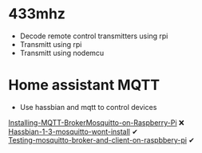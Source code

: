 # 433mhz

 * Decode remote control transmitters using rpi
 * Transmitt using rpi
 * Transmitt using nodemcu

# Home assistant MQTT

 * Use hassbian and mqtt to control devices
 
[Installing-MQTT-BrokerMosquitto-on-Raspberry-Pi](https://www.instructables.com/id/Installing-MQTT-BrokerMosquitto-on-Raspberry-Pi/) &#10060; <br> 
[Hassbian-1-3-mosquitto-wont-install](https://community.home-assistant.io/t/hassbian-1-3-mosquitto-wont-install/27922/6) &#10004; <br> 
[Testing-mosquitto-broker-and-client-on-raspbbery-pi](https://randomnerdtutorials.com/testing-mosquitto-broker-and-client-on-raspbbery-pi/) &#10004; <br> 
